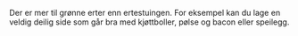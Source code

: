 Der er mer til grønne erter enn ertestuingen. For eksempel kan du lage en veldig deilig side som går bra med kjøttboller, pølse og bacon eller speilegg.